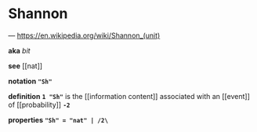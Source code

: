 # Shannon

&mdash; <https://en.wikipedia.org/wiki/Shannon_(unit)>

**aka** _bit_

**see** [[nat]]

**notation** **`"Sh"`**

**definition** **`1 "Sh"`** is the [[information content]] associated with an [[event]] of [[probability]] **`-2`**

**properties** **`"Sh" = "nat" | /2\`**
